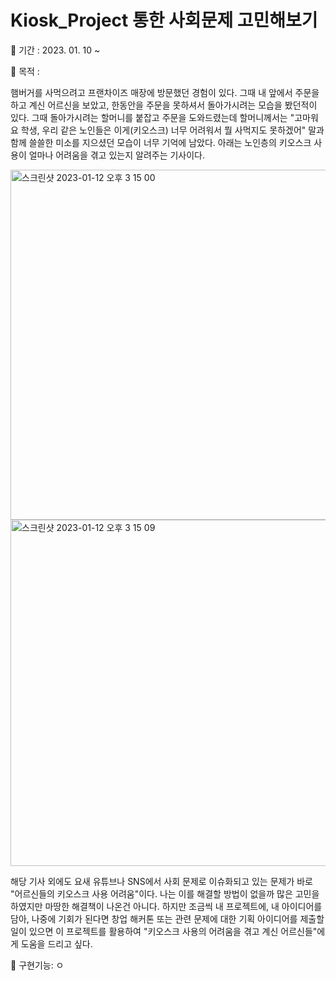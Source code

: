 # Kiosk_Project 통한 사회문제 고민해보기

🐶 기간 : 2023. 01. 10 ~

🐶 목적 : 

햄버거를 사먹으려고 프랜차이즈 매장에 방문했던 경험이 있다. 그때 내 앞에서 주문을 하고 계신 어르신을 보았고, 한동안을 주문을 못하셔서 돌아가시려는 모습을 봤던적이 있다. 그때 돌아가시려는 할머니를 붙잡고 주문을 도와드렸는데 할머니께서는 "고마워요 학생, 우리 같은 노인들은 이게(키오스크) 너무 어려워서 뭘 사먹지도 못하겠어" 말과 함께 쓸쓸한 미소를 지으셨던 모습이 너무 기억에 남았다. 아래는 노인층의 키오스크 사용이 얼마나 어려움을 겪고 있는지 알려주는 기사이다. 

<img width="560" alt="스크린샷 2023-01-12 오후 3 15 00" src="https://user-images.githubusercontent.com/98578138/211991984-3d8e647d-8f06-4053-9b99-2fc7a8d4402a.png">
<img width="554" alt="스크린샷 2023-01-12 오후 3 15 09" src="https://user-images.githubusercontent.com/98578138/211992046-5dbdfa01-e70d-45a5-aea0-f141c8b3f583.png">

해당 기사 외에도 요새 유튜브나 SNS에서 사회 문제로 이슈화되고 있는 문제가 바로 "어르신들의 키오스크 사용 어려움"이다. 나는 이를 해결할 방법이 없을까 많은 고민을 하였지만 마땅한 해결책이 나온건 아니다. 하지만 조금씩 내 프로젝트에, 내 아이디어를 담아, 나중에 기회가 된다면 창업 해커톤 또는 관련 문제에 대한 기획 아이디어를 제출할 일이 있으면 이 프로젝트를 활용하여 "키오스크 사용의 어려움을 겪고 계신 어르신들"에게 도움을 드리고 싶다. 

🐶 구현기능: ㅇ
